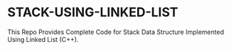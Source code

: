 # STACK-USING-LINKED-LIST
This Repo Provides Complete Code for Stack Data Structure Implemented Using Linked List (C++). 
